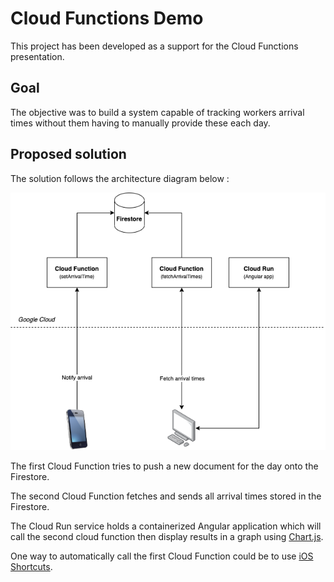 # Cloud Functions Demo

This project has been developed as a support for the Cloud Functions presentation.

## Goal

The objective was to build a system capable of tracking workers arrival times without them having to manually provide these each day.

## Proposed solution

The solution follows the architecture diagram below :

![architecture](architecture.png)

The first Cloud Function tries to push a new document for the day onto the Firestore.

The second Cloud Function fetches and sends all arrival times stored in the Firestore.

The Cloud Run service holds a containerized Angular application which will call the second cloud function then display results in a graph using [Chart.js](https://www.chartjs.org).

One way to automatically call the first Cloud Function could be to use [iOS Shortcuts](https://support.apple.com/guide/shortcuts/welcome/ios).